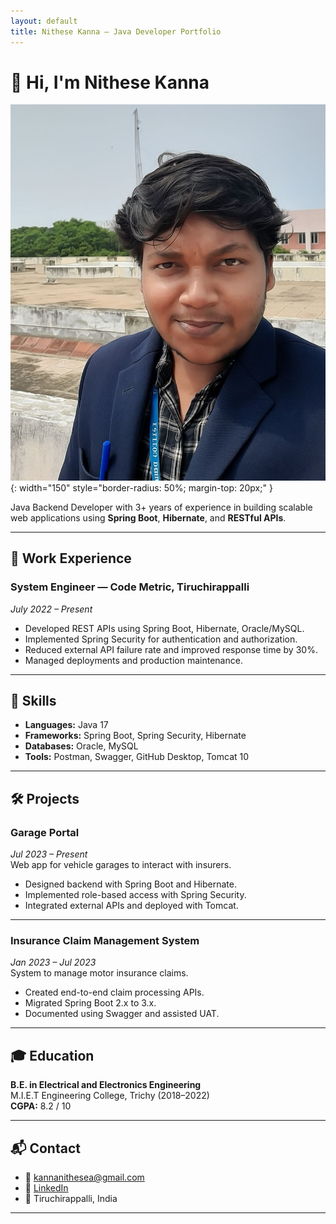 ```yaml
---
layout: default
title: Nithese Kanna – Java Developer Portfolio
---
```


# 👋 Hi, I'm Nithese Kanna

![Nithese Kanna](/assets/img/profile.jpg){: width="150" style="border-radius: 50%; margin-top: 20px;" }

Java Backend Developer with 3+ years of experience in building scalable web applications using **Spring Boot**, **Hibernate**, and **RESTful APIs**.

---

## 💼 Work Experience

### System Engineer — Code Metric, Tiruchirappalli  
*July 2022 – Present*

- Developed REST APIs using Spring Boot, Hibernate, Oracle/MySQL.
- Implemented Spring Security for authentication and authorization.
- Reduced external API failure rate and improved response time by 30%.
- Managed deployments and production maintenance.

---

## 🧠 Skills

- **Languages:** Java 17  
- **Frameworks:** Spring Boot, Spring Security, Hibernate  
- **Databases:** Oracle, MySQL  
- **Tools:** Postman, Swagger, GitHub Desktop, Tomcat 10

---

## 🛠 Projects

### Garage Portal  
*Jul 2023 – Present*  
Web app for vehicle garages to interact with insurers.

- Designed backend with Spring Boot and Hibernate.
- Implemented role-based access with Spring Security.
- Integrated external APIs and deployed with Tomcat.

---

### Insurance Claim Management System  
*Jan 2023 – Jul 2023*  
System to manage motor insurance claims.

- Created end-to-end claim processing APIs.
- Migrated Spring Boot 2.x to 3.x.
- Documented using Swagger and assisted UAT.

---

## 🎓 Education

**B.E. in Electrical and Electronics Engineering**  
M.I.E.T Engineering College, Trichy (2018–2022)  
**CGPA:** 8.2 / 10

---

## 📬 Contact

- 📧 [kannanithesea@gmail.com](mailto:kannanithesea@gmail.com)  
- 🔗 [LinkedIn](https://www.linkedin.com/in/nithese-kanna)  
- 📍 Tiruchirappalli, India

---
